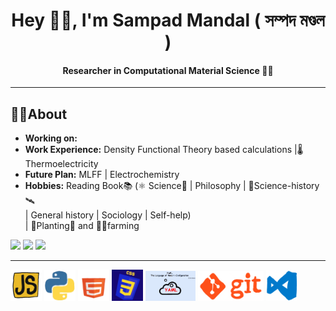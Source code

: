 <h1 align="center"> Hey 🙋‍♂️, I'm Sampad Mandal ( সম্পদ মণ্ডল )</h1>
<h4 align="center">Researcher in Computational Material Science 👨‍💻 </h4>
<hr/>
<h2> 👨‍🎓About</h2>
<ul>
  <li><b>Working on:</b> </li>
  <li><b>Work Experience:</b> Density Functional Theory based calculations |🌡️Thermoelectricity</li>
  <li><b>Future Plan:</b> MLFF | Electrochemistry</li>
  <li><b>Hobbies:</b> Reading Book📚 (⚛️ Science🔬 | Philosophy | 🔭Science-history🛰️  <br/>
   | General history | Sociology | Self-help) <br/>
   | 🌱Planting🌳 and 👨‍🌾farming</li>
</ul>


![](http://github-profile-summary-cards.vercel.app/api/cards/profile-details?username=sampad95&theme=nord_dark)
![](http://github-profile-summary-cards.vercel.app/api/cards/repos-per-language?username=sampad95&theme=nord_dark&exclude={Shell})
![](http://github-profile-summary-cards.vercel.app/api/cards/most-commit-language?username=sampad95&theme=nord_dark&exclude={Mathematica,JavaScript})


<hr/>

<div>
  <img src="/_images/js.gif" width=50 alt="javascript"/>
  <img src="/_images/python2.gif" width=50 alt="python"/>
  <img src="/_images/html.gif" width=50 alt="HTML"/>
  <img src="/_images/css.gif" width=50 alt="CSS"/>
  <img src="/_images/yaml.gif" width=80 alt="YAML"/>
  <img src="/_images/git.gif" width=105 alt="git"/>
  <img src="/_images/vs_code.gif" width=50 alt="VSCode"/>
</div>

<!--  ![ResearchGate](https://www.researchgate.net/profile/Sampad-Mandal?ev=hdr_xprf) -->

<!--
<hr/>
<h3>Reach Me</h3>
  <div style="background-color: aquamarine">
    <a href="https://www.researchgate.net/profile/Sampad-Mandal?ev=hdr_xprf" target="_main"> ResearchGate</a> 
  </div>
-->

<!-- <p align="left"> <img src="https://komarev.com/ghpvc/?username=sampad95&label=Profile%20views&color=0e75b6&style=flat" alt="sampad95" /> </p> -->

<!-- <p><img align="left" src="https://github-readme-stats.vercel.app/api/top-langs?username=sampad95&show_icons=true&locale=en&layout=compact" alt="sampad95" /></p> -->

<!-- <p>&nbsp;<img align="center" src="https://github-readme-stats.vercel.app/api?username=sampad95&show_icons=true&locale=en" alt="sampad95" /></p> -->

<!-- <p style="background-color: grey"><img align="center" src="https://github-readme-streak-stats.herokuapp.com/?user=sampad95&" alt="sampad95" /></p> -->

<!-- <h2>Under develop. Coming soon ....</h2> -->
